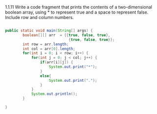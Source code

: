 1.1.11 Write a code fragment that prints the contents of a two-dimensional boolean
array, using * to represent true and a space to represent false. Include row and column
numbers.


```java

public static void main(String[] args) {
		boolean[][] arr  = {{true, false, true},
	                         {true, false, true}};
	    int row = arr.length;
	    int col = arr[0].length;
	    for(int i = 0; i < row; i++) {
	    	for(int j = 0; j < col; j++) {
	    		if(arr[i][j]) {
	    			System.out.print("*");
	    		}
	    		else{
	    			System.out.print(".");
	    		}
	    	}
	    	System.out.println();
	    }                 

}

```
